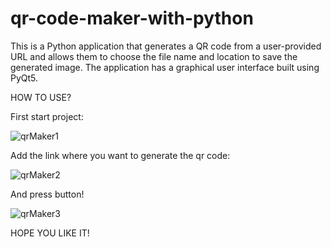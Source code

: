 # qr-code-maker-with-python
This is a Python application that generates a QR code from a user-provided URL and allows them to choose the file name and location to save the generated image. The application has a graphical user interface built using PyQt5.

HOW TO USE?

First start project:

![qrMaker1](https://user-images.githubusercontent.com/82121296/232226206-0666797c-c99b-498a-b1ff-faced39f8b50.png)


Add the link where you want to generate the qr code:

![qrMaker2](https://user-images.githubusercontent.com/82121296/232226268-de006198-bda1-4086-adb4-19fa70f1070d.png)


And press button!

![qrMaker3](https://user-images.githubusercontent.com/82121296/232226280-6569d2d5-c0ca-4620-ac65-4c6d5eaac9ea.png)


HOPE YOU LIKE IT!
